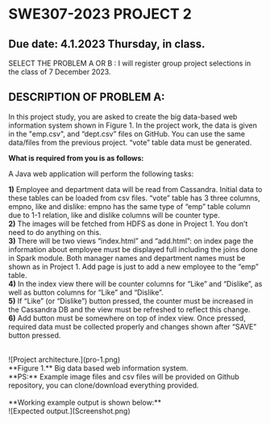 # SWE307-2023 PROJECT 2
## Due date: 4.1.2023 Thursday, in class.

SELECT THE PROBLEM A OR B : I will register group project selections in the class of 7 December 2023.

## DESCRIPTION OF PROBLEM A:

In this project study, you are asked to create the big data-based web information system shown in Figure 1. In the project work, the data is given in the "emp.csv", and “dept.csv” files on GitHub. You can use the same data/files from the previous project. “vote” table data must be generated.  

**What is required from you is as follows:**

A Java web application will perform the following tasks:

**1)** Employee and department data will be read from Cassandra. Initial data to these tables can be loaded from csv files. “vote” table has 3 three columns, empno, like and dislike: empno has the same type of “emp” table column due to 1-1 relation, like and dislike columns will be counter type. <br>
**2)** The images will be fetched from HDFS as done in Project 1. You don’t need to do anything on this.<br>
**3)** There will be two views “index.html” and “add.html”: on index page the information about employee must be displayed full including the joins done in Spark module. Both manager names and department names must be shown as in Project 1. Add page is just to add a new employee to the “emp” table. <br>
**4)** In the index view there will be counter columns for “Like” and “Dislike”, as well as button columns for “Like” and “Dislike”.<br>
**5)** If “Like” (or “Dislike”) button pressed, the counter must be increased in the Cassandra DB and the view must be refreshed to reflect this change. <br>
**6)** Add button must be somewhere on top of index view. Once pressed, required data must be collected properly and changes shown after “SAVE” button pressed.<br>

<br>
![Project architecture.](pro-1.png)
<br>
**Figure 1.** Big data based web information system.
<br>
**PS:** Example image files and csv files will be provided on Github repository, you can clone/download everything provided. 
<br>
<br>
**Working example output is shown below:**
<br>
![Expected output.](Screenshot.png)

